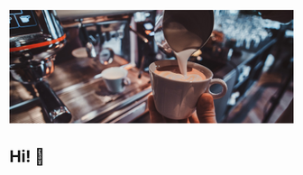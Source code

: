 ![sum coffee](https://github.com/pedro9olivares/pedro9olivares/blob/main/imgs/coffee-coffee.jpg?raw=true)
# Hi! 👋
